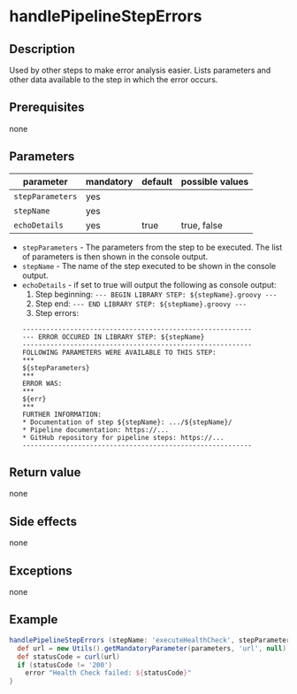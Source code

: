 # handlePipelineStepErrors

## Description
Used by other steps to make error analysis easier. Lists parameters and other data available to the step in which the error occurs.

## Prerequisites
none

## Parameters

| parameter        | mandatory | default | possible values |
| -----------------|-----------|---------|-----------------|
| `stepParameters` | yes       |         |                 |
| `stepName`       | yes       |         |                 |
| `echoDetails`    | yes       | true    | true, false     |

* `stepParameters` - The parameters from the step to be executed. The list of parameters is then shown in the console output.
* `stepName` - The name of the step executed to be shown in the console output.
* `echoDetails` - if set to true will output the following as console output:
    1. Step beginning: `--- BEGIN LIBRARY STEP: ${stepName}.groovy ---`
    2. Step end: `--- END LIBRARY STEP: ${stepName}.groovy ---`
    3. Step errors: 
    ```
    ----------------------------------------------------------
    --- ERROR OCCURED IN LIBRARY STEP: ${stepName}
    ----------------------------------------------------------
    FOLLOWING PARAMETERS WERE AVAILABLE TO THIS STEP:
    ***
    ${stepParameters}
    ***
    ERROR WAS:
    ***
    ${err}
    ***
    FURTHER INFORMATION:
    * Documentation of step ${stepName}: .../${stepName}/
    * Pipeline documentation: https://...
    * GitHub repository for pipeline steps: https://...
    ----------------------------------------------------------
    ```

## Return value

none

## Side effects

none

## Exceptions

none

## Example

```groovy
handlePipelineStepErrors (stepName: 'executeHealthCheck', stepParameters: parameters) {
  def url = new Utils().getMandatoryParameter(parameters, 'url', null)
  def statusCode = curl(url)
  if (statusCode != '200')
    error "Health Check failed: ${statusCode}"
}
```
